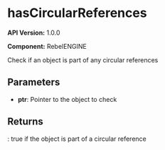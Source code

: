 # hasCircularReferences

**API Version:** 1.0.0

**Component:** RebelENGINE

Check if an object is part of any circular references

## Parameters

- **ptr**: Pointer to the object to check

## Returns

: true if the object is part of a circular reference

